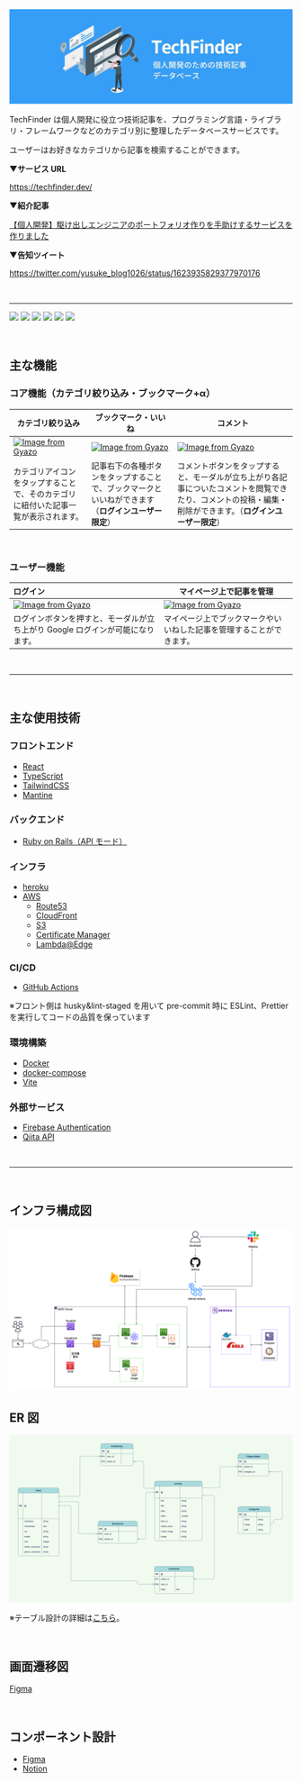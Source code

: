 <img src="./assets/introduction.jpeg">

TechFinder は個人開発に役立つ技術記事を、プログラミング言語・ライブラリ・フレームワークなどのカテゴリ別に整理したデータベースサービスです。

ユーザーはお好きなカテゴリから記事を検索することができます。

▼**サービス URL**

https://techfinder.dev/

▼**紹介記事**

[【個人開発】駆け出しエンジニアのポートフォリオ作りを手助けするサービスを作りました](https://qiita.com/yusuke_blog1026/items/c68c45790a977cbd0715)

▼**告知ツイート**

https://twitter.com/yusuke_blog1026/status/1623935829377970176

<br>

---

![](https://img.shields.io/badge/Ruby-v3.0.4-red)
![](https://img.shields.io/badge/Rails-v6.1.6-red)
![](https://img.shields.io/badge/React-v18.2.0-blue)
![](https://img.shields.io/badge/TypeScript-v4.6.4-blue)
![](https://img.shields.io/badge/Mantine-v5.8.2-informational)
![](https://img.shields.io/badge/TailwindCSS-v3.2.4-9cf)

<br>

## 主な機能

### コア機能（カテゴリ絞り込み・ブックマーク+α）

| カテゴリ絞り込み                                                                                                                    | ブックマーク・いいね                                                                                                                | コメント                                                                                                                                                   |
| ----------------------------------------------------------------------------------------------------------------------------------- | ----------------------------------------------------------------------------------------------------------------------------------- | ---------------------------------------------------------------------------------------------------------------------------------------------------------- |
| [![Image from Gyazo](https://i.gyazo.com/f43ddd0aca232a7f5df0a193f51a73c0.gif)](https://gyazo.com/f43ddd0aca232a7f5df0a193f51a73c0) | [![Image from Gyazo](https://i.gyazo.com/8910bd2f80c2bf9e5f65e2cb351c3a38.gif)](https://gyazo.com/8910bd2f80c2bf9e5f65e2cb351c3a38) | [![Image from Gyazo](https://i.gyazo.com/001e2dd07b9512f77945cbdcfa0e25a4.gif)](https://gyazo.com/001e2dd07b9512f77945cbdcfa0e25a4)                        |
| カテゴリアイコンをタップすることで、そのカテゴリに紐付いた記事一覧が表示されます。                                                  | 記事右下の各種ボタンをタップすることで、ブックマークといいねができます （**ログインユーザー限定**）                                 | コメントボタンをタップすると、モーダルが立ち上がり各記事についたコメントを閲覧できたり、コメントの投稿・編集・削除ができます。（**ログインユーザー限定**） |

<br>

### ユーザー機能

| ログイン                                                                                                                            | マイページ上で記事を管理                                                                                                            |
| :---------------------------------------------------------------------------------------------------------------------------------- | ----------------------------------------------------------------------------------------------------------------------------------- |
| [![Image from Gyazo](https://i.gyazo.com/670f1953ffa6efede6bec8c87b1af81a.png)](https://gyazo.com/670f1953ffa6efede6bec8c87b1af81a) | [![Image from Gyazo](https://i.gyazo.com/a3183825d24f38257c3f0b9d2e69fbfa.gif)](https://gyazo.com/a3183825d24f38257c3f0b9d2e69fbfa) |
| ログインボタンを押すと、モーダルが立ち上がり Google ログインが可能になります。                                                      | マイページ上でブックマークやいいねした記事を管理することができます。                                                                |

<br>

---

<br>

## 主な使用技術

### フロントエンド

- [React](https://ja.reactjs.org/)
- [TypeScript](https://www.typescriptlang.org/)
- [TailwindCSS](https://tailwindcss.com/)
- [Mantine](https://mantine.dev/)

### バックエンド

- [Ruby on Rails（API モード）](https://rubyonrails.org/)

### インフラ

- [heroku](https://jp.heroku.com/home)
- [AWS](https://aws.amazon.com/jp)
  - [Route53](https://aws.amazon.com/jp/route53/)
  - [CloudFront](https://aws.amazon.com/jp/cloudfront/)
  - [S3](https://aws.amazon.com/jp/s3/)
  - [Certificate Manager](https://aws.amazon.com/jp/certificate-manager/)
  - [Lambda@Edge](https://aws.amazon.com/jp/lambda/edge/)

### CI/CD

- [GitHub Actions](https://docs.github.com/ja/actions)

※フロント側は husky&lint-staged を用いて pre-commit 時に ESLint、Prettier を実行してコードの品質を保っています

### 環境構築

- [Docker](https://www.docker.com/)
- [docker-compose](https://docs.docker.jp/compose/toc.html)
- [Vite](https://ja.vitejs.dev/)

### 外部サービス

- [Firebase Authentication](https://firebase.google.com/docs/auth?hl=ja)
- [Qiita API](https://qiita.com/api/v2/docs)

<br>

---

<br>

## インフラ構成図

<img src="./assets/infra.png">

<br>

## ER 図

<img src="./assets/stackdb-ER.drawio (1).png">

<br>

※テーブル設計の詳細は[こちら](https://gist.github.com/youliangdao/f1dfd8140407869385439da765b522e0)。

<br>

## 画面遷移図

[Figma](https://www.figma.com/file/GtneL5pSjUXBAGku4GmfWT/%E3%83%9D%E3%83%BC%E3%83%88%E3%83%95%E3%82%A9%E3%83%AA%E3%82%AA%E7%94%BB%E9%9D%A2%E9%81%B7%E7%A7%BB%E5%9B%B3?node-id=0%3A1&t=JIuNQFneWGzArBi1-1)

<br>

## コンポーネント設計

- [Figma](https://www.figma.com/file/9nUtnlAPBiJH7bs5BGlk4f/Stack-Database-%E3%82%B3%E3%83%B3%E3%83%9D%E3%83%BC%E3%83%8D%E3%83%B3%E3%83%88%E8%A8%AD%E8%A8%88?node-id=0%3A1&t=GP0RYsbtJfwCuYW5-1)
- [Notion](https://noble-idea-563.notion.site/TechFinder-c35bc8f4bbbc4e21af05ef2b063c0fc4)
